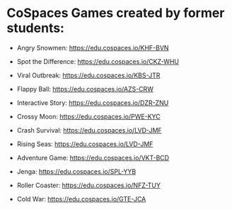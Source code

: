 # CoSpaces Games created by former students:

* Angry Snowmen: https://edu.cospaces.io/KHF-BVN

* Spot the Difference: https://edu.cospaces.io/CKZ-WHU

* Viral Outbreak: https://edu.cospaces.io/KBS-JTR

* Flappy Ball: https://edu.cospaces.io/AZS-CRW

* Interactive Story: https://edu.cospaces.io/DZR-ZNU

* Crossy Moon: https://edu.cospaces.io/PWE-KYC

* Crash Survival: https://edu.cospaces.io/LVD-JMF

* Rising Seas: https://edu.cospaces.io/LVD-JMF

* Adventure Game: https://edu.cospaces.io/VKT-BCD

* Jenga: https://edu.cospaces.io/SPL-YYB

* Roller Coaster: https://edu.cospaces.io/NFZ-TUY

* Cold War: https://edu.cospaces.io/GTE-JCA
